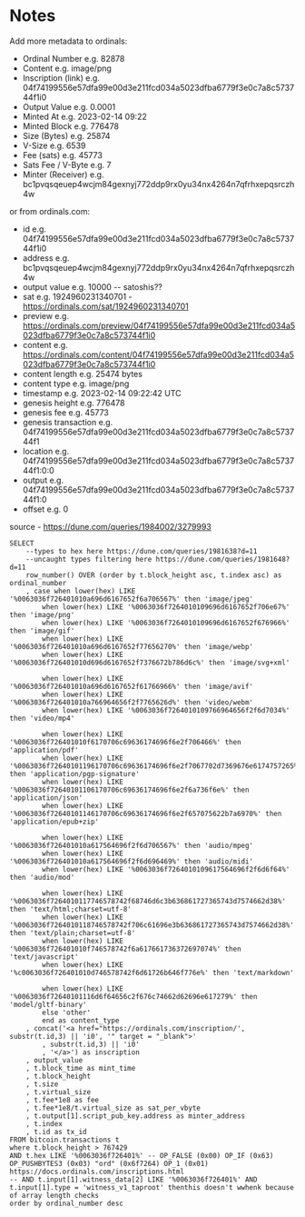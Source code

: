 # Notes


Add more metadata to ordinals:
-   Ordinal Number       e.g. 82878
-   Content              e.g. image/png
-   Inscription (link)   e.g. 04f74199556e57dfa99e00d3e211fcd034a5023dfba6779f3e0c7a8c573744f1i0
-   Output Value         e.g. 0.0001
-   Minted At            e.g. 2023-02-14 09:22
-   Minted Block         e.g. 776478
-   Size (Bytes)         e.g. 25874
-   V-Size               e.g. 6539
-   Fee (sats)           e.g. 45773
-   Sats Fee / V-Byte    e.g. 7
-   Minter (Receiver)    e.g. bc1pvqsqeuep4wcjm84gexnyj772ddp9rx0yu34nx4264n7qfrhxepqsrczh4w


or from ordinals.com:
-  id   e.g. 04f74199556e57dfa99e00d3e211fcd034a5023dfba6779f3e0c7a8c573744f1i0
-  address  e.g. bc1pvqsqeuep4wcjm84gexnyj772ddp9rx0yu34nx4264n7qfrhxepqsrczh4w
-  output value   e.g. 10000   -- satoshis??
-  sat  e.g. 1924960231340701  - https://ordinals.com/sat/1924960231340701
-  preview  e.g. https://ordinals.com/preview/04f74199556e57dfa99e00d3e211fcd034a5023dfba6779f3e0c7a8c573744f1i0
-  content e.g. https://ordinals.com/content/04f74199556e57dfa99e00d3e211fcd034a5023dfba6779f3e0c7a8c573744f1i0
- content length  e.g. 25474 bytes
- content type  e.g. image/png
- timestamp  e.g. 2023-02-14 09:22:42 UTC
- genesis height  e.g. 776478
- genesis fee  e.g. 45773
- genesis transaction e.g. 04f74199556e57dfa99e00d3e211fcd034a5023dfba6779f3e0c7a8c573744f1
- location e.g. 04f74199556e57dfa99e00d3e211fcd034a5023dfba6779f3e0c7a8c573744f1:0:0
- output e.g. 04f74199556e57dfa99e00d3e211fcd034a5023dfba6779f3e0c7a8c573744f1:0
- offset e.g. 0








source - https://dune.com/queries/1984002/3279993

```
SELECT
    --types to hex here https://dune.com/queries/1981638?d=11
    --uncaught types filtering here https://dune.com/queries/1981648?d=11
    row_number() OVER (order by t.block_height asc, t.index asc) as ordinal_number
    , case when lower(hex) LIKE '%0063036f726401010a696d6167652f6a706567%' then 'image/jpeg'
        when lower(hex) LIKE '%0063036f7264010109696d6167652f706e67%' then 'image/png'
        when lower(hex) LIKE '%0063036f7264010109696d6167652f676966%' then 'image/gif'
        when lower(hex) LIKE '%0063036f726401010a696d6167652f77656270%' then 'image/webp'
        when lower(hex) LIKE '%0063036f726401010d696d6167652f7376672b786d6c%' then 'image/svg+xml'

        when lower(hex) LIKE '%0063036f726401010a696d6167652f61766966%' then 'image/avif'
        when lower(hex) LIKE '%0063036f726401010a766964656f2f7765626d%' then 'video/webm'
        when lower(hex) LIKE '%0063036f7264010109766964656f2f6d7034%' then 'video/mp4'

        when lower(hex) LIKE '%0063036f726401010f6170706c69636174696f6e2f706466%' then 'application/pdf'
        when lower(hex) LIKE '%0063036f72640101196170706c69636174696f6e2f7067702d7369676e6174757265%' then 'application/pgp-signature'
        when lower(hex) LIKE '%0063036f72640101106170706c69636174696f6e2f6a736f6e%' then 'application/json'
        when lower(hex) LIKE '%0063036f72640101146170706c69636174696f6e2f657075622b7a6970%' then 'application/epub+zip'

        when lower(hex) LIKE '%0063036f726401010a617564696f2f6d706567%' then 'audio/mpeg'
        when lower(hex) LIKE '%0063036f726401010a617564696f2f6d696469%' then 'audio/midi'
        when lower(hex) LIKE '%0063036f7264010109617564696f2f6d6f64%' then 'audio/mod'

        when lower(hex) LIKE '%0063036f7264010117746578742f68746d6c3b636861727365743d7574662d38%' then 'text/html;charset=utf-8'
        when lower(hex) LIKE '%0063036f7264010118746578742f706c61696e3b636861727365743d7574662d38%' then 'text/plain;charset=utf-8'
        when lower(hex) LIKE '%0063036f726401010f746578742f6a617661736372697074%' then 'text/javascript'
        when lower(hex) LIKE '%c0063036f726401010d746578742f6d61726b646f776e%' then 'text/markdown'

        when lower(hex) LIKE '%0063036f72640101116d6f64656c2f676c74662d62696e617279%' then 'model/gltf-binary'
        else 'other'
        end as content_type
    , concat('<a href="https://ordinals.com/inscription/', substr(t.id,3) || 'i0', '" target = "_blank">'
        , substr(t.id,3) || 'i0'
        , '</a>') as inscription
    , output_value
    , t.block_time as mint_time
    , t.block_height
    , t.size
    , t.virtual_size
    , t.fee*1e8 as fee
    , t.fee*1e8/t.virtual_size as sat_per_vbyte
    , t.output[1].script_pub_key.address as minter_address
    , t.index
    , t.id as tx_id
FROM bitcoin.transactions t
where t.block_height > 767429
AND t.hex LIKE '%0063036f726401%' -- OP_FALSE (0x00) OP_IF (0x63) OP_PUSHBYTES3 (0x03) "ord" (0x6f7264) OP_1 (0x01) https://docs.ordinals.com/inscriptions.html
-- AND t.input[1].witness_data[2] LIKE '%0063036f726401%' AND t.input[1].type = 'witness_v1_taproot' thenthis doesn't wwhenk because of array length checks
order by ordinal_number desc
```


